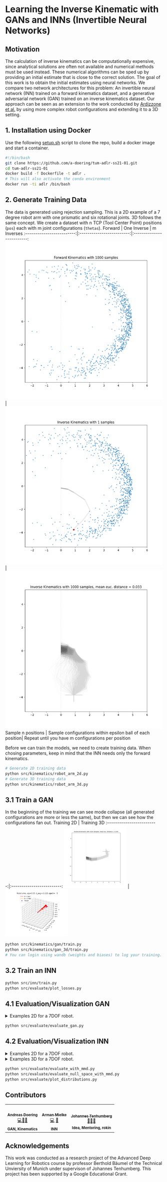 # Learning the Inverse Kinematic with GANs and INNs (Invertible Neural Networks)

## Motivation
The calculation of inverse kinematics can be computationally expensive, since analytical solutions are often not available and numerical methods must be used instead.
These numerical algorithms can be sped up by providing an initial estimate that is close to the correct solution.
The goal of this work is to obtain the initial estimates using neural networks.
We compare two network architectures for this problem:
An invertible neural network (INN) trained on a forward kinematics dataset, and a generative adversarial network (GAN) trained on an inverse kinematics dataset.
Our approach can be seen as an extension to the work conducted by [Ardizzone et al.](https://arxiv.org/abs/1808.04730) by using more complex robot configurations and extending it to a 3D setting.

## 1. Installation using Docker
Use the following [setup.sh](setup.sh) script to clone the repo, build a docker image and start a container.
```sh
#!/bin/bash
git clone https://github.com/a-doering/tum-adlr-ss21-01.git
cd tum-adlr-ss21-01
docker build -f Dockerfile -t adlr .
# This will also activate the conda environment
docker run -ti adlr /bin/bash
```
## 2. Generate Training Data
The data is generated using rejection sampling.
This is a 2D example of a 7 degree robot arm with one prismatic and six rotational joints.
3D follows the same concept.
We create a dataset with n TCP (Tool Center Point) positions (`pos`) each with m joint configurations (`thetas`).
Forward           |  One Inverse | m Inverses
:-------------------------:|:-------------------------:|:-------------------------:
![Forward](docs/data_generation/fig_forward.png)|  ![One Inverse](docs/data_generation/fig_one_inverse.png)| ![All Inverse](docs/data_generation/fig_inverse.png)
  Sample n positions | Sample configurations within epsilon ball of each position| Repeat until you have m configurations per position

Before we can train the models, we need to create training data. When chosing parameters, keep in mind that the INN needs only the forward kinematics.
```sh
# Generate 2D training data
python src/kinematics/robot_arm_2d.py
# Generate 3D training data
python src/kinematics/robot_arm_3d.py
```
## 3.1 Train a GAN
In the beginning of the training we can see mode collapse (all generated configurations are more or less the same), but then we can see how the configurations fan out.
Training 2D           |  Training 3D 
:-------------------------:|:-------------------------:
<img src="docs/training/training_2d.gif" width="200px;" alt=""/> | <img src="docs/training/training_3d.gif" width="200px;" alt=""/>
```sh
python src/kinematics/gan/train.py
python src/kinematics/gan_3d/train.py
# You can login using wandb (weights and biases) to log your training.
```
## 3.2 Train an INN
```sh
python src/inn/train.py
python src/evaluate/plot_losses.py
```
## 4.1 Evaluation/Visualization GAN
<details>
<summary> Examples 2D for a 7DOF robot.</summary>

<img src="docs/evaluation/gan_2d/2d_evaluate_multiple_pos.png" height="200px;" alt=""/>    <br /><sub><b>Generated configurations for diffferent target positions</b></sub></a><br /> 
<img src="docs/evaluation/gan_2d/2d_evaluate_latent_walk_5.png" height="200px;" alt=""/>    <br /><sub><b>Generated configurations for diffferent latent variables</b></sub></a><br /> 

</details>

```sh
python src/evaluate/evaluate_gan.py
```

## 4.2 Evaluation/Visualization INN
<details>
<summary> Examples 2D for a 7DOF robot.</summary>

Ground Truth Distributions           |  Predicted Distributions 
:-------------------------:|:-------------------------:
<img src="docs/evaluation/inn_2d/ground-truth-position-distribution-cropped.png" width="200px;" alt=""/>    <br /><sub><b>Positions</b></sub></a><br /> | <img src="docs/evaluation/inn_2d/predicted-position-distribution-cropped.png" width="200px;" alt=""/> <br /><sub><b>Positions </b></sub></a><br />
<img src="docs/evaluation/inn_2d/ground-truth-thetas-distribution-cropped.png" width="200px;" alt=""/>    <br /><sub><b>Thetas</b></sub></a><br /> | <img src="docs/evaluation/inn_2d/predicted-thetas-distribution-cropped.png" width="200px;" alt=""/> <br /><sub><b>Thetas </b></sub></a><br />

</details>


<details>
<summary> Examples 3D for a 7DOF robot.</summary>

Ground Truth Distributions           |  Predicted Distributions 
:-------------------------:|:-------------------------:
<img src="docs/evaluation/inn_3d/positions-ground-truth.png" width="200px;" alt=""/>    <br /><sub><b>Positions</b></sub></a><br /> | <img src="docs/evaluation/inn_3d/positions-predicted.png" width="200px;" alt=""/> <br /><sub><b>Positions </b></sub></a><br />
<img src="docs/evaluation/inn_3d/thetas-ground-truth.png" width="200px;" alt=""/>    <br /><sub><b>Thetas</b></sub></a><br /> | <img src="docs/evaluation/inn_3d/thetas-predicted.png" width="200px;" alt=""/> <br /><sub><b>Thetas </b></sub></a><br />

</details>

```sh
python src/evaluate/evaluate_with_mmd.py
python src/evaluate/evaluate_null_space_with_mmd.py
python src/evaluate/plot_distributions.py
```
## Contributors

<table>
  <tr>
    <td align="center"><a href="https://github.com/a-doering"><img src="https://avatars.githubusercontent.com/u/35858164?v=4?s=100" width="100px;" alt=""/><br /><sub><b> Andreas Doering </b></sub></a><br /><a href="https://github.com/a-doering/tum-adlr-ss21-01/commits?author=a-doering" title="Code">💻</a><a href="https://github.com/a-doering/tum-adlr-ss21-01/commits?author=a-doering" title="Documentation">📖</a><a href="#ideas-a-doering" title="Ideas, Planning, & Feedback">🤔</a>
   <br /><sub><b>GAN, Kinematics</b></sub></a><br />
    <td align="center"><a href="https://github.com/ArmanMielke"><img src="https://avatars.githubusercontent.com/u/27361575?v=4?s=100" width="100px;" alt=""/><br /><sub><b>Arman Mielke</b></sub></a><br /><a href="https://github.com/a-doering/tum-adlr-ss21-01/commits?author=ArmanMielke" title="Code">💻</a>
<a href="#ideas-ArmanMielke" title="Ideas, Planning, & Feedback">🤔</a>
   <br /><sub><b>INN</b></sub></a><br />
    <td align="center"><a href="https://github.com/scleronomic"><img src="https://avatars.githubusercontent.com/u/20596524?v=4?s=100" width="100px;" alt=""/><br /><sub><b> Johannes Tenhumberg</b></sub></a><br />
    <a href="https://github.com/scleronomic/rokin" title="Plugin/utility libraries">🔌</a><a href="#ideas-scleronomic" title="Ideas, Planning, & Feedback">🤔</a><a href="#mentoring-scleronomic" title="Mentoring">🔬</a>
   <br /><sub><b>Idea, Mentoring, rokin</b></sub></a><br />
  </tr>
</table>

## Acknowledgements
This work was conducted as a research project of the Advanced Deep Learning for Robotics course by professor Berthold Bäumel of the Technical Unviersity of Munich under supervison of Johannes Tenhumberg.
This project has been supported by a Google Educational Grant.
